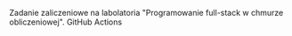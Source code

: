 Zadanie zaliczeniowe na labolatoria "Programowanie full-stack w chmurze obliczeniowej".
GitHub Actions
